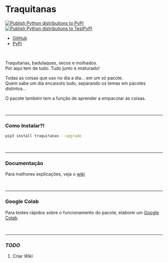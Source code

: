 # Traquitanas

[![Publish Python distributions to PyPI](https://github.com/traquitanas/traquitanas/actions/workflows/publish-to-pypi.yml/badge.svg)](https://github.com/traquitanas/traquitanas/actions/workflows/publish-to-pypi.yml)
<br>
[![Publish Python distributions to TestPyPI](https://github.com/traquitanas/traquitanas/actions/workflows/publish-to-test-pypi.yml/badge.svg)](https://github.com/traquitanas/traquitanas/actions/workflows/publish-to-test-pypi.yml)

- [GitHub](https://github.com/traquitanas/traquitanas)
- [PyPi](https://pypi.org/project/traquitanas)

<br>

Traquitanas, badulaques, secos e molhados.<br>
Por aqui tem de tudo. Tudo junto e misturado!

Todas as coisas que uso no dia a dia... em um só pacote.<br>
Quem sabe um dia encaixoto tudo, separando os temas em pacotes distintos...

O pacote também tem a função de aprender a empacotar as coisas.

<br>

---

### Como Instalar?!

```bash
pip3 install traquitanas --upgrade
```


<br>

---

### Documentação

Para melhores explicações, veja o [wiki](https://github.com/traquitanas/traquitanas/wiki)

<br>

---

### Google Colab

Para testes rápidos sobre o funcionamento do pacote, elaborei um [Google Colab](https://colab.research.google.com/drive/1WfiEeO4jeeiLPiCknGWfvHI-O3b5NbjE?usp=sharing).

<br>

---

### _TODO_

1. Criar _Wiki_
